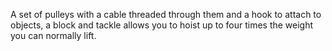 A set of pulleys with a cable threaded through them and a hook to attach to objects, a block and tackle allows you to hoist up to four times the weight you can normally lift.